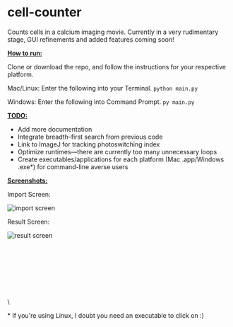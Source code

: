 
# cell-counter

Counts cells in a calcium imaging movie. Currently in a very rudimentary stage, GUI refinements and added features coming soon!

<u>**How to run:**</u>

Clone or download the repo, and follow the instructions for your respective platform.

Mac/Linux: Enter the following into your Terminal.
`python main.py`

Windows: Enter the following into Command Prompt.
`py main.py`

<u>**TODO:**</u>
- Add more documentation
- Integrate breadth-first search from previous code
- Link to ImageJ for tracking photoswitching index
- Optimize runtimes—there are currently too many unnecessary loops
- Create executables/applications for each platform (Mac .app/Windows .exe\*) for command-line averse users

<u>**Screenshots:**</u>

Import Screen:

![import screen](https://i.imgur.com/TFPOL8y.png)

Result Screen:

![result screen](https://i.imgur.com/liLCy6w.png)

\
\
\
\
\
\
\
\



\* If you're using Linux, I doubt you need an executable to click on :)
